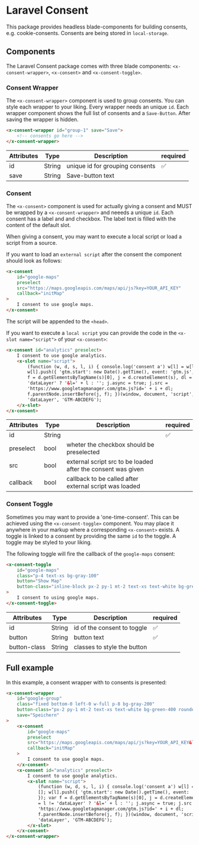 # Laravel Consent

This package provides headless blade-components for building consents, e.g. cookie-consents.
Consents are being stored in `local-storage`.

## Components

The Laravel Consent package comes with three blade components: `<x-consent-wrapper>`, `<x-consent>` and `<x-consent-toggle>`.

### Consent Wrapper

The `<x-consent-wrapper>` component is used to group consents. You can style each wrapper to your liking. Every wrapper needs an unique `id`.
Each wrapper component shows the full list of consents and a `Save-Button`. After saving the wrapper is hidden.

```html
<x-consent-wrapper id="group-1" save="Save">
    <!-- consents go here -->
</x-consent-wrapper>
```

| Attributes | Type   | Description                     | required |
| ---------- | ------ | ------------------------------- | -------- |
| id         | String | unique id for grouping consents | ✅       |
| save       | String | Save-button text                |          |

### Consent

The `<x-consent>` component is used for actually giving a consent and MUST be wrapped by a `<x-consent-wrapper>` and neeeds a unique `id`.
Each consent has a label and and checkbox. The label text is filled with the content of the default slot.

When giving a consent, you may want to execute a local script or load a script from a source.

If you want to load an `external script` after the consent the component should look as follows:

```html
<x-consent
    id="google-maps"
    preselect
    src="https://maps.googleapis.com/maps/api/js?key=YOUR_API_KEY"
    callback="initMap"
>
    I consent to use google maps.
</x-consent>
```

The script will be appended to the `<head>`.

If you want to execute a `local script` you can provide the code in the `<x-slot name="script">` of your `<x-consent>`:

```html
<x-consent id="analytics" preselect>
    I consent to use google analytics.
    <x-slot name="script">
        (function (w, d, s, l, i) { console.log('consent a') w[l] = w[l] || [];
        w[l].push({ 'gtm.start': new Date().getTime(), event: 'gtm.js', }); var
        f = d.getElementsByTagName(s)[0], j = d.createElement(s), dl = l !=
        'dataLayer' ? '&l=' + l : ''; j.async = true; j.src =
        'https://www.googletagmanager.com/gtm.js?id=' + i + dl;
        f.parentNode.insertBefore(j, f); })(window, document, 'script',
        'dataLayer', 'GTM-ABCDEFG');
    </x-slot>
</x-consent>
```

| Attributes | Type   | Description                                                  | required |
| ---------- | ------ | ------------------------------------------------------------ | -------- |
| id         | String |                                                              | ✅       |
| preselect  | bool   | wheter the checkbox should be preselected                    |          |
| src        | bool   | external script src to be loaded after the consent was given |          |
| callback   | bool   | callback to be called after external script was loaded       |          |

### Consent Toggle

Sometimes you may want to provide a 'one-time-consent'. This can be achieved using the `<x-consent-toggle>` component. You may place it anywhere in your markup where a corresponding `<x-consent>` exists. A toggle is linked to a consent by providing the same `id` to the toggle. A toggle may be styled to your liking.

The following toggle will fire the callback of the `google-maps` consent:

```html
<x-consent-toggle
    id="google-maps"
    class="p-4 text-xs bg-gray-100"
    button="Show Map"
    button-class="inline-block px-2 py-1 mt-2 text-xs text-white bg-green-400 rounded-md cursor-pointer"
>
    I consent to using google maps.
</x-consent-toggle>
```

| Attributes   | Type   | Description                 | required |
| ------------ | ------ | --------------------------- | -------- |
| id           | String | id of the consent to toggle | ✅       |
| button       | String | button text                 | ✅       |
| button-class | String | classes to style the button |          |

## Full example

In this example, a consent wrapper with to consents is presented:

```html
<x-consent-wrapper
    id="google-group"
    class="fixed bottom-0 left-0 w-full p-8 bg-gray-200"
    button-class="px-2 py-1 mt-2 text-xs text-white bg-green-400 rounded-md cursor-pointer"
    save="Speichern"
>
    <x-consent
        id="google-maps"
        preselect
        src="https://maps.googleapis.com/maps/api/js?key=YOUR_API_KEY&libraries=places"
        callback="initMap"
    >
        I consent to use google maps.
    </x-consent>
    <x-consent id="analytics" preselect>
        I consent to use google analytics.
        <x-slot name="script">
            (function (w, d, s, l, i) { console.log('consent a') w[l] = w[l] ||
            []; w[l].push({ 'gtm.start': new Date().getTime(), event: 'gtm.js',
            }); var f = d.getElementsByTagName(s)[0], j = d.createElement(s), dl
            = l != 'dataLayer' ? '&l=' + l : ''; j.async = true; j.src =
            'https://www.googletagmanager.com/gtm.js?id=' + i + dl;
            f.parentNode.insertBefore(j, f); })(window, document, 'script',
            'dataLayer', 'GTM-ABCDEFG');
        </x-slot>
    </x-consent>
</x-consent-wrapper>
```
